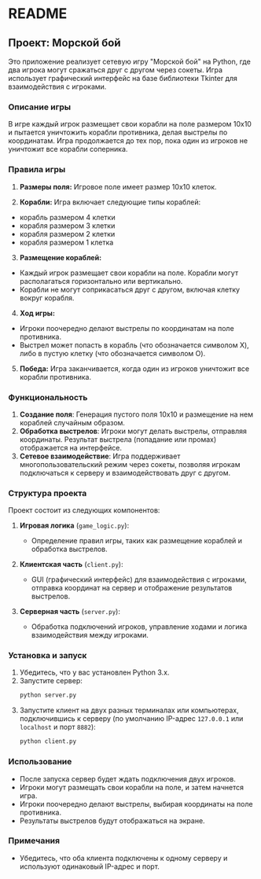 # README

## Проект: Морской бой

Это приложение реализует сетевую игру "Морской бой" на Python, где два игрока могут сражаться друг с другом через сокеты. Игра использует графический интерфейс на базе библиотеки Tkinter для взаимодействия с игроками.

### Описание игры

В игре каждый игрок размещает свои корабли на поле размером 10x10 и пытается уничтожить корабли противника, делая выстрелы по координатам. Игра продолжается до тех пор, пока один из игроков не уничтожит все корабли соперника.

### Правила игры
1. **Размеры поля:** Игровое поле имеет размер 10x10 клеток.

2. **Корабли:** Игра включает следующие типы кораблей:

- корабль размером 4 клетки
- корабля размером 3 клетки
- корабля размером 2 клетки
- корабля размером 1 клетка
3. **Размещение кораблей:**
- Каждый игрок размещает свои корабли на поле. Корабли могут располагаться горизонтально или вертикально.
- Корабли не могут соприкасаться друг с другом, включая клетку вокруг корабля.
4. **Ход игры:**
- Игроки поочередно делают выстрелы по координатам на поле противника.
- Выстрел может попасть в корабль (что обозначается символом X), либо в пустую клетку (что обозначается символом O).
5. **Победа:** Игра заканчивается, когда один из игроков уничтожит все корабли противника.

### Функциональность

1. **Создание поля**: Генерация пустого поля 10x10 и размещение на нем кораблей случайным образом.
2. **Обработка выстрелов**: Игроки могут делать выстрелы, отправляя координаты. Результат выстрела (попадание или промах) отображается на интерфейсе.
3. **Сетевое взаимодействие**: Игра поддерживает многопользовательский режим через сокеты, позволяя игрокам подключаться к серверу и взаимодействовать друг с другом.

### Структура проекта

Проект состоит из следующих компонентов:

1. **Игровая логика** (`game_logic.py`):
    - Определение правил игры, таких как размещение кораблей и обработка выстрелов.

2. **Клиентская часть** (`client.py`):
    - GUI (графический интерфейс) для взаимодействия с игроками, отправка координат на сервер и отображение результатов выстрелов.

3. **Серверная часть** (`server.py`):
    - Обработка подключений игроков, управление ходами и логика взаимодействия между игроками.

### Установка и запуск

1. Убедитесь, что у вас установлен Python 3.x.
2. Запустите сервер:
   ```bash
   python server.py
   ```
3. Запустите клиент на двух разных терминалах или компьютерах, подключившись к серверу (по умолчанию IP-адрес `127.0.0.1` или `localhost` и порт `8882`):
   ```bash
   python client.py
   ```

### Использование

- После запуска сервер будет ждать подключения двух игроков.
- Игроки могут размещать свои корабли на поле, и затем начнется игра.
- Игроки поочередно делают выстрелы, выбирая координаты на поле противника.
- Результаты выстрелов будут отображаться на экране.

### Примечания
- Убедитесь, что оба клиента подключены к одному серверу и используют одинаковый IP-адрес и порт.
